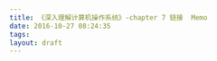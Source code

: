 ```yaml
---
title: 《深入理解计算机操作系统》-chapter 7 链接  Memo
date: 2016-10-27 08:24:35
tags:
layout: draft
---
```



<!-- more -->